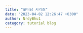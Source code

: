 ```yaml
---
title: "포터남 시리즈"
date: "2023-04-02 12:26:47 +0300"
author: NrdyBhu1
category: tutorial blog
---
```

